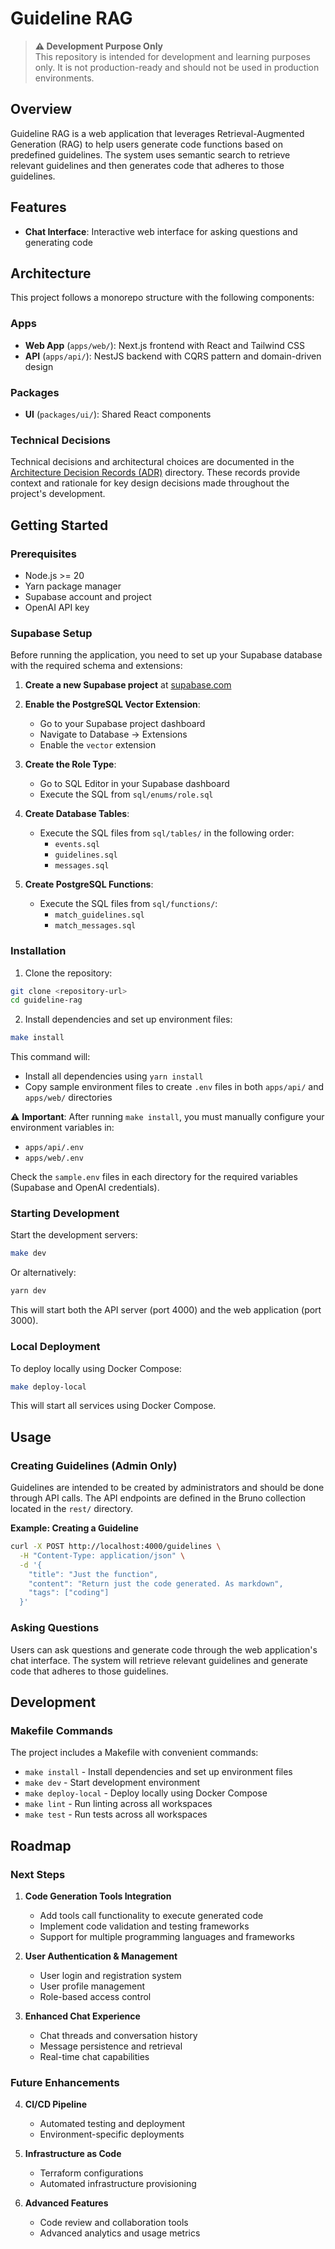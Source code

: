 # Guideline RAG

> **⚠️ Development Purpose Only**  
> This repository is intended for development and learning purposes only. It is not production-ready and should not be used in production environments.

## Overview

Guideline RAG is a web application that leverages Retrieval-Augmented Generation (RAG) to help users generate code functions based on predefined guidelines. The system uses semantic search to retrieve relevant guidelines and then generates code that adheres to those guidelines.

## Features

- **Chat Interface**: Interactive web interface for asking questions and generating code

## Architecture

This project follows a monorepo structure with the following components:

### Apps

- **Web App** (`apps/web/`): Next.js frontend with React and Tailwind CSS
- **API** (`apps/api/`): NestJS backend with CQRS pattern and domain-driven design

### Packages

- **UI** (`packages/ui/`): Shared React components

### Technical Decisions

Technical decisions and architectural choices are documented in the [Architecture Decision Records (ADR)](./adr/) directory. These records provide context and rationale for key design decisions made throughout the project's development.

## Getting Started

### Prerequisites

- Node.js >= 20
- Yarn package manager
- Supabase account and project
- OpenAI API key

### Supabase Setup

Before running the application, you need to set up your Supabase database with the required schema and extensions:

1. **Create a new Supabase project** at [supabase.com](https://supabase.com)

2. **Enable the PostgreSQL Vector Extension**:
   - Go to your Supabase project dashboard
   - Navigate to Database → Extensions
   - Enable the `vector` extension

3. **Create the Role Type**:
   - Go to SQL Editor in your Supabase dashboard
   - Execute the SQL from `sql/enums/role.sql`

4. **Create Database Tables**:
   - Execute the SQL files from `sql/tables/` in the following order:
     - `events.sql`
     - `guidelines.sql`
     - `messages.sql`

5. **Create PostgreSQL Functions**:
   - Execute the SQL files from `sql/functions/`:
     - `match_guidelines.sql`
     - `match_messages.sql`

### Installation

1. Clone the repository:

```bash
git clone <repository-url>
cd guideline-rag
```

2. Install dependencies and set up environment files:

```bash
make install
```

This command will:

- Install all dependencies using `yarn install`
- Copy sample environment files to create `.env` files in both `apps/api/` and `apps/web/` directories

⚠️ **Important**: After running `make install`, you must manually configure your environment variables in:

- `apps/api/.env`
- `apps/web/.env`

Check the `sample.env` files in each directory for the required variables (Supabase and OpenAI credentials).

### Starting Development

Start the development servers:

```bash
make dev
```

Or alternatively:

```bash
yarn dev
```

This will start both the API server (port 4000) and the web application (port 3000).

### Local Deployment

To deploy locally using Docker Compose:

```bash
make deploy-local
```

This will start all services using Docker Compose.

## Usage

### Creating Guidelines (Admin Only)

Guidelines are intended to be created by administrators and should be done through API calls. The API endpoints are defined in the Bruno collection located in the `rest/` directory.

**Example: Creating a Guideline**

```bash
curl -X POST http://localhost:4000/guidelines \
  -H "Content-Type: application/json" \
  -d '{
    "title": "Just the function",
    "content": "Return just the code generated. As markdown",
    "tags": ["coding"]
  }'
```

### Asking Questions

Users can ask questions and generate code through the web application's chat interface. The system will retrieve relevant guidelines and generate code that adheres to those guidelines.

## Development

### Makefile Commands

The project includes a Makefile with convenient commands:

- `make install` - Install dependencies and set up environment files
- `make dev` - Start development environment
- `make deploy-local` - Deploy locally using Docker Compose
- `make lint` - Run linting across all workspaces
- `make test` - Run tests across all workspaces

## Roadmap

### Next Steps

1. **Code Generation Tools Integration**
   - Add tools call functionality to execute generated code
   - Implement code validation and testing frameworks
   - Support for multiple programming languages and frameworks

2. **User Authentication & Management**
   - User login and registration system
   - User profile management
   - Role-based access control

3. **Enhanced Chat Experience**
   - Chat threads and conversation history
   - Message persistence and retrieval
   - Real-time chat capabilities

### Future Enhancements

4. **CI/CD Pipeline**
   - Automated testing and deployment
   - Environment-specific deployments

5. **Infrastructure as Code**
   - Terraform configurations
   - Automated infrastructure provisioning

6. **Advanced Features**
   - Code review and collaboration tools
   - Advanced analytics and usage metrics
